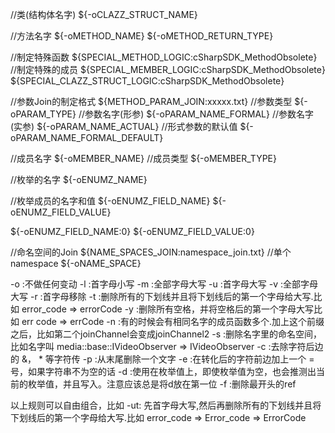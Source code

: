 
//类(结构体名字)
${-oCLAZZ_STRUCT_NAME}

//方法名字
${-oMETHOD_NAME}
${-oMETHOD_RETURN_TYPE}

//制定特殊函数
${SPECIAL_METHOD_LOGIC:cSharpSDK_MethodObsolete}
//制定特殊的成员
${SPECIAL_MEMBER_LOGIC:cSharpSDK_MethodObsolete}
${SPECIAL_CLAZZ_STRUCT_LOGIC:cSharpSDK_MethodObsolete}

//参数Join的制定格式
${METHOD_PARAM_JOIN:xxxxx.txt}
    //参数类型
    ${-oPARAM_TYPE}
    //参数名字(形参)
    ${-oPARAM_NAME_FORMAL}
    //参数名字(实参)
    ${-oPARAM_NAME_ACTUAL}
    //形式参数的默认值
    ${-oPARAM_NAME_FORMAL_DEFAULT}

//成员名字
${-oMEMBER_NAME}
//成员类型
${-oMEMBER_TYPE}


//枚举的名字
${-oENUMZ_NAME}


//枚举成员的名字和值
${-oENUMZ_FIELD_NAME}
${-oENUMZ_FIELD_VALUE}

${-oENUMZ_FIELD_NAME:0}
${-oENUMZ_FIELD_VALUE:0}

//命名空间的Join
${NAME_SPACES_JOIN:namespace_join.txt}
//单个namespace
${-oNAME_SPACE}

-o :不做任何变动
-l :首字母小写
-m :全部字母大写
-u :首字母大写
-v :全部字母大写
-r :首字母移除
-t :删除所有的下划线并且将下划线后的第一个字母给大写.比如 error_code => errorCode
-y :删除所有空格，并将空格后的第一个字母大写比如 err code => errCode
-n :有的时候会有相同名字的成员函数多个.加上这个前缀之后，比如第二个joinChannel会变成joinChannel2
-s :删除名字里的命名空间，比如名字叫 media::base::IVideoObserver => IVideoObserver
-c :去除字符后边的 &， * 等字符传
-p :从末尾删除一个文字
-e :在转化后的字符前边加上一个 = 号，如果字符串不为空的话
-d :使用在枚举值上，即使枚举值为空，也会推测出当前的枚举值，并且写入。注意应该总是将d放在第一位
-f :删除最开头的ref

以上规则可以自由组合，比如
-ut: 先首字母大写,然后再删除所有的下划线并且将下划线后的第一个字母给大写.比如 error_code => Error_code => ErrorCode



